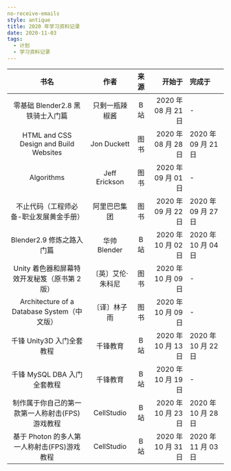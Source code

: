 ```yaml
---
no-receive-emails
style: antique
title: 2020 年学习资料记录
date: 2020-11-03
tags:
  - 计划
  - 学习资料记录
---
```


|                      书名                       |       作者        | 来源 |              开始于 | 完成于              |
| :---------------------------------------------: | :---------------: | :--: | ------------------: | :------------------ |
|        零基础 Blender2.8 黑铁骑士入门篇         |  只剩一瓶辣椒酱   | B 站 | 2020 年 08 月 21 日 | -                   |
|     HTML and CSS Design and Build Websites      |    Jon Duckett    | 图书 | 2020 年 08 月 28 日 | 2020 年 09 月 21 日 |
|                   Algorithms                    |   Jeff Erickson   | 图书 | 2020 年 09 月 01 日 | -                   |
|     不止代码（工程师必备-职业发展黄金手册）     |   阿里巴巴集团    | 图书 | 2020 年 09 月 22 日 | 2020 年 09 月 27 日 |
|            Blender2.9 修炼之路入门篇            |   华帅 Blender    | B 站 | 2020 年 10 月 02 日 | 2020 年 10 月 04 日 |
|  Unity 着色器和屏幕特效开发秘笈（原书第 2 版）  | 〔英〕艾伦·朱科尼 | 图书 | 2020 年 10 月 09 日 | -                   |
|   Architecture of a Database System（中文版）   |   〔译〕林子雨    | 图书 | 2020 年 10 月 09 日 | -                   |
|            千锋 Unity3D 入门全套教程            |     千锋教育      | B 站 | 2020 年 10 月 13 日 | 2020 年 10 月 22 日 |
|           千锋 MySQL DBA 入门全套教程           |     千锋教育      | B 站 | 2020 年 10 月 19 日 | -                   |
| 制作属于你自己的第一款第一人称射击(FPS)游戏教程 |    CellStudio     | B 站 | 2020 年 10 月 23 日 | 2020 年 10 月 28 日 |
|   基于 Photon 的多人第一人称射击(FPS)游戏教程   |    CellStudio     | B 站 | 2020 年 10 月 31 日 | 2020 年 11 月 03 日 |
